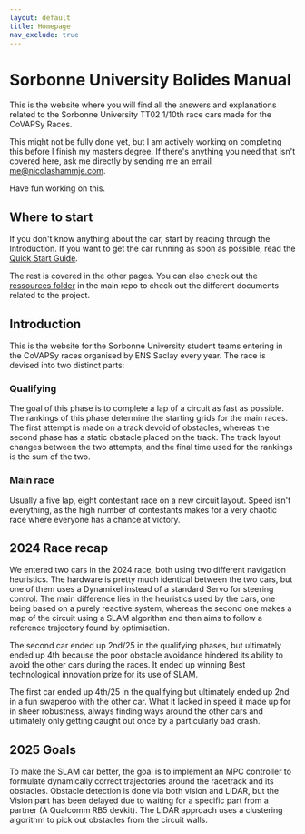 ```yaml
---
layout: default
title: Homepage
nav_exclude: true
---
```


# Sorbonne University Bolides Manual

This is the website where you will find all the answers and explanations related to the Sorbonne University TT02 1/10th race cars made for the CoVAPSy Races. 

This might not be fully done yet, but I am actively working on completing this before I finish my masters degree. If there's anything you need that isn't covered here, ask me directly by sending me an email me@nicolashammje.com.

Have fun working on this. 

## Where to start 

If you don't know anything about the car, start by reading through the Introduction. If you want to get the car running as soon as possible, read the [Quick Start Guide](https://sorbonneuniversitybolidecontributors.github.io/Course_2025/quickstart.html). 

The rest is covered in the other pages. You can also check out the [ressources folder](https://github.com/SU-Bolides/Course_2025/tree/main/ressources) in the main repo to check out the different documents related to the project. 

## Introduction

This is the website for the Sorbonne University student teams entering in the CoVAPSy races organised by ENS Saclay every year. The race is devised into two distinct parts: 

### Qualifying

The goal of this phase is to complete a lap of a circuit as fast as possible. The rankings of this phase determine the starting grids for the main races. The first attempt is made on a track devoid of obstacles, whereas the second phase has a static obstacle placed on the track. The track layout changes between the two attempts, and the final time used for the rankings is the sum of the two. 

### Main race

Usually a five lap, eight contestant race on a new circuit layout. Speed isn't everything, as the high number of contestants makes for a very chaotic race where everyone has a chance at victory.

## 2024 Race recap

We entered two cars in the 2024 race, both using two different navigation heuristics. The hardware is pretty much identical between the two cars, but one of them uses a Dynamixel instead of a standard Servo for steering control. The main difference lies in the heuristics used by the cars, one being based on a purely reactive system, whereas the second one makes a map of the circuit using a SLAM algorithm and then aims to follow a reference trajectory found by optimisation. 

The second car ended up 2nd/25 in the qualifying phases, but ultimately ended up 4th because the poor obstacle avoidance hindered its ability to avoid the other cars during the races. It ended up winning Best technological innovation prize for its use of SLAM. 

The first car ended up 4th/25 in the qualifying but ultimately ended up 2nd in a fun swaperoo with the other car. What it lacked in speed it made up for in sheer robustness, always finding ways around the other cars and ultimately only getting caught out once by a particularly bad crash. 

## 2025 Goals

To make the SLAM car better, the goal is to implement an MPC controller to formulate dynamically correct trajectories around the racetrack and its obstacles. Obstacle detection is done via both vision and LiDAR, but the Vision part has been delayed due to waiting for a specific part from a partner (A Qualcomm RB5 devkit). The LiDAR approach uses a clustering algorithm to pick out obstacles from the circuit walls.

